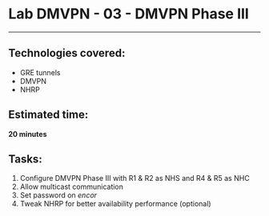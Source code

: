 # Lab DMVPN - 03 - DMVPN Phase III
---

## Technologies covered:
- GRE tunnels
- DMVPN
- NHRP

## Estimated time:
**20 minutes**

## Tasks:
1. Configure DMVPN Phase III with R1 & R2 as NHS and R4 & R5 as NHC
2. Allow multicast communication
3. Set password on *encor*
4. Tweak NHRP for better availability performance (optional)